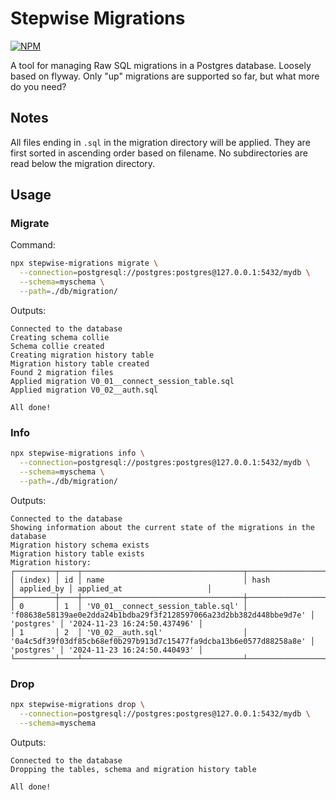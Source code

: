 # Stepwise Migrations

[![NPM](https://nodei.co/npm/stepwise-migrations.png)](https://npmjs.org/package/stepwise-migrations)

A tool for managing Raw SQL migrations in a Postgres database.
Loosely based on flyway.
Only "up" migrations are supported so far, but what more do you need?

## Notes

All files ending in `.sql` in the migration directory will be applied.
They are first sorted in ascending order based on filename.
No subdirectories are read below the migration directory.

## Usage

### Migrate

Command:

```bash
npx stepwise-migrations migrate \
  --connection=postgresql://postgres:postgres@127.0.0.1:5432/mydb \
  --schema=myschema \
  --path=./db/migration/
```

Outputs:

```
Connected to the database
Creating schema collie
Schema collie created
Creating migration history table
Migration history table created
Found 2 migration files
Applied migration V0_01__connect_session_table.sql
Applied migration V0_02__auth.sql

All done!
```

### Info

```bash
npx stepwise-migrations info \
  --connection=postgresql://postgres:postgres@127.0.0.1:5432/mydb \
  --schema=myschema \
  --path=./db/migration/
```

Outputs:

```
Connected to the database
Showing information about the current state of the migrations in the database
Migration history schema exists
Migration history table exists
Migration history:
┌─────────┬────┬────────────────────────────────────┬────────────────────────────────────────────────────────────────────┬────────────┬──────────────────────────────┐
│ (index) │ id │ name                               │ hash                                                               │ applied_by │ applied_at                   │
├─────────┼────┼────────────────────────────────────┼────────────────────────────────────────────────────────────────────┼────────────┼──────────────────────────────┤
│ 0       │ 1  │ 'V0_01__connect_session_table.sql' │ 'f08638e58139ae0e2dda24b1bdba29f3f2128597066a23d2bb382d448bbe9d7e' │ 'postgres' │ '2024-11-23 16:24:50.437496' │
│ 1       │ 2  │ 'V0_02__auth.sql'                  │ '0a4c5df39f03df85cb68ef0b297b913d7c15477fa9dcba13b6e0577d88258a8e' │ 'postgres' │ '2024-11-23 16:24:50.440493' │
└─────────┴────┴────────────────────────────────────┴────────────────────────────────────────────────────────────────────┴────────────┴──────────────────────────────┘
```

### Drop

```bash
npx stepwise-migrations drop \
  --connection=postgresql://postgres:postgres@127.0.0.1:5432/mydb \
  --schema=myschema
```

Outputs:

```
Connected to the database
Dropping the tables, schema and migration history table

All done!
```
